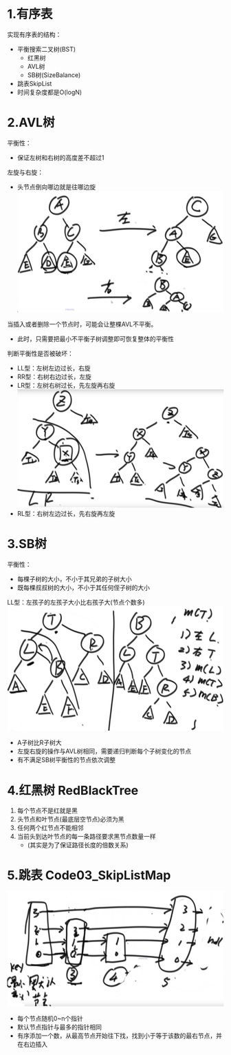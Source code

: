 # 1.有序表
实现有序表的结构：
- 平衡搜索二叉树(BST)
    - 红黑树
    - AVL树
    - SB树(SizeBalance)
- 跳表SkipList
- 时间复杂度都是O(logN)

# 2.AVL树
平衡性：
- 保证左树和右树的高度差不超过1

左旋与右旋：
- 头节点倒向哪边就是往哪边旋
![](img/左旋与右旋.jpg)

当插入或者删除一个节点时，可能会让整棵AVL不平衡。
- 此时，只需要把最小不平衡子树调整即可恢复整体的平衡性

判断平衡性是否被破坏：
- LL型：左树左边过长，右旋
- RR型：右树右边过长，左旋
- LR型：左树右树过长，先左旋再右旋
![](img/LR型平衡操作.jpg)
- RL型：右树左边过长，先右旋再左旋

# 3.SB树
平衡性：
- 每棵子树的大小，不小于其兄弟的子树大小
- 既每棵叔叔树的大小，不小于其任何侄子树的大小

LL型：左孩子的左孩子大小比右孩子大(节点个数多)
![](img/SB树调整.jpg)
- A子树比R子树大
- 左旋右旋的操作与AVL树相同，需要递归判断每个子树变化的节点
- 有不满足SB树平衡性的节点依次调整

# 4.红黑树 RedBlackTree
1. 每个节点不是红就是黑
2. 头节点和叶节点(最底层空节点)必须为黑
3. 任何两个红节点不能相邻
4. 当前头到达叶节点的每一条路径要求黑节点数量一样
    - (其实是为了保证路径长度的倍数关系)

# 5.跳表 Code03_SkipListMap
![](img/跳跃表插入.jpg)
- 每个节点随机0~n个指针
- 默认节点指针与最多的指针相同
- 有序添加一个数，从最高节点开始往下找，找到小于等于该数的最右节点，并在右边插入


